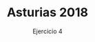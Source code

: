 ---
title: Asturias 2018
url: "/recursos-fisica-quimica/oposiciones/fisica/asturias-2018-e4"
subtitle: Ejercicio 4
summary: "<code style='background:#CCDDAA'>🆕 NOVEDAD</code> <br> Ejercicio 4."
authors:
- rodrigo-alcaraz-de-la-osa
- jesica-sanchez-mazon
tags:
- oposiciones
- electromagnetismo
categories:
- Física

_build:
  render: never

# Optional external URL for project (replaces project detail page).
external_link: "https://fisiquimicamente.com/recursos-fisica-quimica/oposiciones/fisica/asturias-2018-e4/asturias-2018-e4.pdf"
---